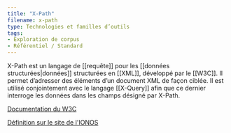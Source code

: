 ```yaml
---
title: "X-Path"
filename: x-path
type: Technologies et familles d’outils
tags:
- Exploration de corpus
- Référentiel / Standard
---
```


X-Path est un langage de [[requête]] pour les [[données structurées|données]] structurées en [[XML]], développé par le [[W3C]]. Il permet d’adresser des éléments d’un document XML de façon ciblée. Il est utilisé conjointement avec le langage [[X-Query]] afin que ce dernier interroge les données dans les champs désigné par X-Path.

[Documentation du W3C](https://www.w3.org/TR/2017/REC-xpath-31-20170321/)

[Définition sur le site de l'IONOS](https://www.ionos.fr/digitalguide/sites-internet/developpement-web/tutoriel-xpath/) 


